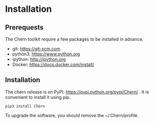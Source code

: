 # Installation
## Prerequests
The Chern toolkit require a few packages to be installed in advance.
+ git: https://git-scm.com
+ python3: https://www.python.org
+ ipython: http://ipython.org
+ Docker: https://docs.docker.com/install/

## Installation
The chern release is on PyPI: https://pypi.python.org/pypi/Chern/ .
It is convenient to install it using pip.
```
pip3 install Chern
```
To upgrade the software, you should remove the ~/.Chern/profile.
